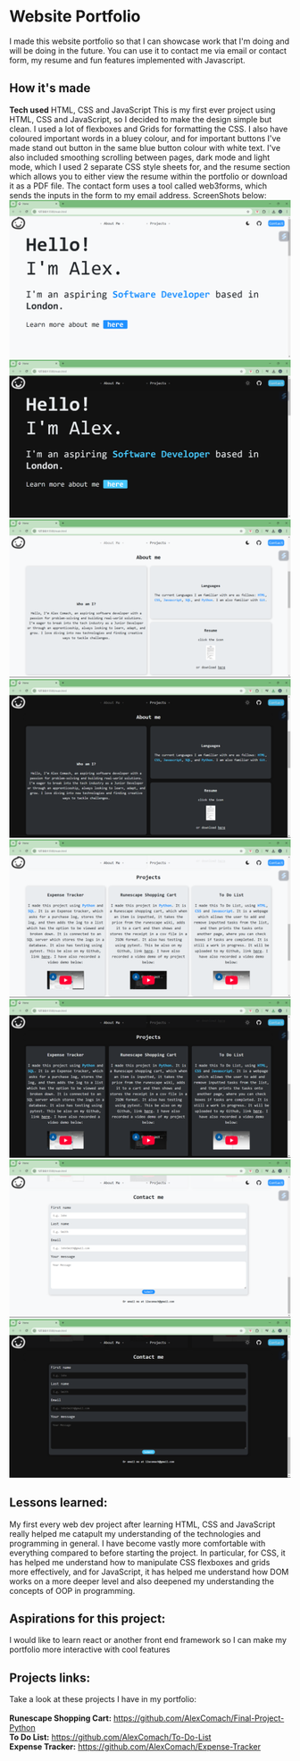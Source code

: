 # Website Portfolio
I made this website portfolio so that I can showcase work that I'm doing and will be doing in the future. You can use it to contact me via email or contact form, my resume and fun features implemented
with Javascript.

## How it's made
**Tech used** HTML, CSS and JavaScript
This is my first ever project using HTML, CSS and JavaScript, so I decided to make the design simple but clean. I used a lot of flexboxes and Grids for formatting the CSS. I also have coloured
important words in a bluey colour, and for important buttons I've made stand out button in the same blue button colour with white text. I've also included smoothing scrolling between pages, dark mode
and light mode, which I used 2 separate CSS style sheets for, and the resume section which allows you to either view the resume within the portfolio or download it as a PDF file. The contact form uses a tool
called web3forms, which sends the inputs in the form to my email address. 
ScreenShots below:<br>
![image alt](https://github.com/AlexComach/Portfolio/blob/d68a2454df86553a09c072bf4fa6044fccb72e2c/README%20Screenshots/WebPortfolioHomePage.png)<br>
![image alt](https://github.com/AlexComach/Portfolio/blob/d68a2454df86553a09c072bf4fa6044fccb72e2c/README%20Screenshots/WebPortfolioHomePageDark.png)<br>
![image alt](https://github.com/AlexComach/Portfolio/blob/ae6b1d2eca85c52d4ef15d26f7fa81d29f3508ed/README%20Screenshots/WebPortfolioAboutMe.png)<br>
![image alt](https://github.com/AlexComach/Portfolio/blob/63ed3a3e7dd80df83d01937bb27f6a49cb414903/README%20Screenshots/WebPortfolioAboutMeDark.png)<br>
![image alt](https://github.com/AlexComach/Portfolio/blob/d68a2454df86553a09c072bf4fa6044fccb72e2c/README%20Screenshots/WebPortfolioProjects.png)<br>
![image alt](https://github.com/AlexComach/Portfolio/blob/d68a2454df86553a09c072bf4fa6044fccb72e2c/README%20Screenshots/WebPortfolioProjectsDark.png)<br>
![image alt](https://github.com/AlexComach/Portfolio/blob/d68a2454df86553a09c072bf4fa6044fccb72e2c/README%20Screenshots/WebPortfolioContact.png)<br>
![image alt](https://github.com/AlexComach/Portfolio/blob/d68a2454df86553a09c072bf4fa6044fccb72e2c/README%20Screenshots/WebPortfolioContactDark.png)<br>


## Lessons learned:
My first every web dev project after learning HTML, CSS and JavaScript really helped me catapult my understanding of the technologies and programming in general. I have become vastly more comfortable with
everything compared to before starting the project. In particular, for CSS, it has helped me understand how to manipulate CSS flexboxes and grids more effectively, and for JavaScript, it has helped me understand
how DOM works on a more deeper level and also deepened my understanding the concepts of OOP in programming. 

## Aspirations for this project:
I would like to learn react or another front end framework so I can make my portfolio more interactive with cool features

## Projects links:
Take a look at these projects I have in my portfolio:<br><br>
**Runescape Shopping Cart:** https://github.com/AlexComach/Final-Project-Python<br>
**To Do List:** https://github.com/AlexComach/To-Do-List<br>
**Expense Tracker:** https://github.com/AlexComach/Expense-Tracker<br>

